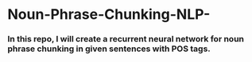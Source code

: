 # Noun-Phrase-Chunking-NLP-
### In this repo, I will create a recurrent neural network for noun phrase chunking in given sentences with POS tags.


